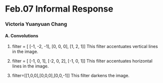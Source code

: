# Feb.07 Informal Response 
### Victoria Yuanyuan Chang

#### A. Convolutions
1. filter = [ [-1, -2, -1], [0, 0, 0], [1, 2, 1]] This filter accentuates vertical lines in the image.

2. filter = [ [-1, 0, 1], [-2, 0, 2], [-1, 0, 1]] This filter accentuates horizontal lines in the image.

3. filter=[[1,0,0],[0,0,0],[0,0,-1]] This filter darkens the image.

